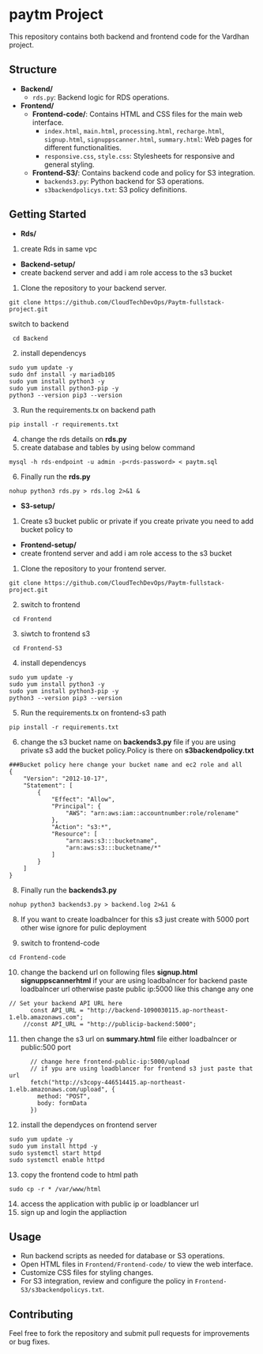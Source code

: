 # paytm Project

This repository contains both backend and frontend code for the Vardhan project.

## Structure

- **Backend/**
  - `rds.py`: Backend logic for RDS operations.
- **Frontend/**
  - **Frontend-code/**: Contains HTML and CSS files for the main web interface.
    - `index.html`, `main.html`, `processing.html`, `recharge.html`, `signup.html`, `signuppscanner.html`, `summary.html`: Web pages for different functionalities.
    - `responsive.css`, `style.css`: Stylesheets for responsive and general styling.
  - **Frontend-S3/**: Contains backend code and policy for S3 integration.
    - `backends3.py`: Python backend for S3 operations.
    - `s3backendpolicys.txt`: S3 policy definitions.

## Getting Started
- **Rds/**
1. create Rds in same vpc 
- **Backend-setup/**
- create backend server and add i am role access to the s3 bucket
1. Clone the repository to your backend server.
```
git clone https://github.com/CloudTechDevOps/Paytm-fullstack-project.git
```
switch to backend
``` 
 cd Backend
```
2. install dependencys 
```
sudo yum update -y
sudo dnf install -y mariadb105
sudo yum install python3 -y
sudo yum install python3-pip -y
python3 --version pip3 --version
```
3. Run the requirements.tx on backend path
```
pip install -r requirements.txt
```
4. change the rds details on **rds.py**
5. create database and tables by using below command
```
mysql -h rds-endpoint -u admin -p<rds-password> < paytm.sql
```
6. Finally run the **rds.py**
```
nohup python3 rds.py > rds.log 2>&1 &
```
- **S3-setup/**
1. Create s3 bucket public or private if you create private you need to add bucket policy to 

- **Frontend-setup/**
- create frontend server and add i am role access to the s3 bucket

1. Clone the repository to your frontend server.
```
git clone https://github.com/CloudTechDevOps/Paytm-fullstack-project.git
```

2. switch to frontend
``` 
 cd Frontend
 ```
3. siwtch to frontend s3
```
 cd Frontend-S3
 ```
4. install dependencys 
```
sudo yum update -y
sudo yum install python3 -y
sudo yum install python3-pip -y
python3 --version pip3 --version
```
5. Run the requirements.tx on frontend-s3 path
```
pip install -r requirements.txt
```
6. change the s3 bucket name on **backends3.py**  file if you are using private s3 add the bucket policy.Policy is there on **s3backendpolicy.txt**
```
###Bucket policy here change your bucket name and ec2 role and all 
{
    "Version": "2012-10-17",
    "Statement": [
        {
            "Effect": "Allow",
            "Principal": {
                "AWS": "arn:aws:iam::accountnumber:role/rolename"
            },
            "Action": "s3:*",
            "Resource": [
                "arn:aws:s3:::bucketname",
                "arn:aws:s3:::bucketname/*"
            ]
        }
    ]
}
```
8. Finally run the **backends3.py**
```
nohup python3 backends3.py > backend.log 2>&1 &
```
8. If you want to create loadbalncer for this s3 just create with 5000 port other wise ignore for pulic deployment

9. switch to frontend-code
```
cd Frontend-code
```
10. change the backend url on following files **signup.html** **signuppscannerhtml**  if your are using loadbalncer for backend paste loadbalncer url otherwise paste public ip:5000   like this change any one 
```
// Set your backend API URL here
      const API_URL = "http://backend-1090030115.ap-northeast-1.elb.amazonaws.com";
    //const API_URL = "http://publicip-backend:5000";
``` 
11. then change the s3 url on **summary.html** file either loadbalncer or public:500 port 
```
      // change here frontend-public-ip:5000/upload
      // if ypu are using loadblancer for frontend s3 just paste that url
      fetch("http://s3copy-446514415.ap-northeast-1.elb.amazonaws.com/upload", {
        method: "POST",
        body: formData
      })
```
12. install the dependyces on frontend server
```
sudo yum update -y
sudo yum install httpd -y
sudo systemctl start httpd
sudo systemctl enable httpd
```
13.  copy the frontend code to html path
```
sudo cp -r * /var/www/html
```
14.  access the application with public ip or loadblancer url
15. sign up and login the appliaction


## Usage

- Run backend scripts as needed for database or S3 operations.
- Open HTML files in `Frontend/Frontend-code/` to view the web interface.
- Customize CSS files for styling changes.
- For S3 integration, review and configure the policy in `Frontend-S3/s3backendpolicys.txt`.

## Contributing

Feel free to fork the repository and submit pull requests for improvements or bug fixes.

